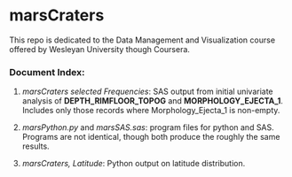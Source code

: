 # marsCraters
This repo is dedicated to the Data Management and Visualization course offered by Wesleyan University though Coursera.

### Document Index:

1. *marsCraters selected Frequencies*: SAS output from initial univariate analysis of **DEPTH_RIMFLOOR_TOPOG** and **MORPHOLOGY_EJECTA_1**.  Includes only those records where Morphology_Ejecta_1 is non-empty.  

2. *marsPython.py* and *marsSAS.sas*: program files for python and SAS.  Programs are not identical, though both produce the roughly the same results.  

3. *marsCraters, Latitude*: Python output on latitude distribution. 